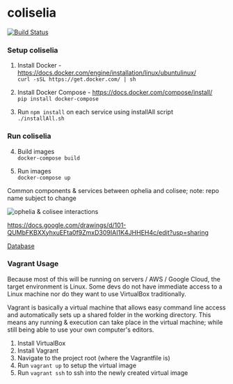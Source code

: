 # coliselia

[![Build Status](https://travis-ci.org/siggame/coliselia.svg?branch=master)](https://travis-ci.org/siggame/coliselia) 

### Setup coliselia
1) Install Docker - https://docs.docker.com/engine/installation/linux/ubuntulinux/  
```curl -sSL https://get.docker.com/ | sh```  
 
2) Install Docker Compose - https://docs.docker.com/compose/install/  
`pip install docker-compose`  

3) Run `npm install` on each service using installAll script  
`./installAll.sh`  

### Run coliselia  
4) Build images  
`docker-compose build`  

5) Run images  
`docker-compose up`    

Common components &amp; services between ophelia and colisee; note: repo name subject to change

![ophelia & colisee interactions](https://docs.google.com/drawings/d/101-QUMbFKBXXyhxuEFta0f9ZmxD309IAI1K4JHHEH4c/pub?w=960&h=720)


https://docs.google.com/drawings/d/101-QUMbFKBXXyhxuEFta0f9ZmxD309IAI1K4JHHEH4c/edit?usp=sharing

[Database](dbapi/README.md)

### Vagrant Usage
Because most of this will be running on servers / AWS / Google Cloud, the target environment is Linux. Some devs do not have immediate access to a Linux machine nor do they want to use VirtualBox traditionally.

Vagrant is basically a virtual machine that allows easy command line access and automatically sets up a shared folder in the working directory. This means any running & execution can take place in the virtual machine; while still being able to use your own computer's editors.

1. Install VirtualBox
2. Install Vagrant
3. Navigate to the project root (where the Vagrantfile is)
4. Run `vagrant up` to setup the virtual image
5. Run `vagrant ssh` to ssh into the newly created virtual image
